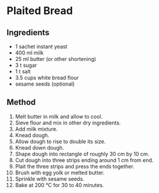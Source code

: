 # Plaited Bread

## Ingredients

- 1 sachet instant yeast
- 400 ml milk
- 25 ml butter (or other shortening)
- 3 t sugar
- 1 t salt
- 3.5 cups white bread flour
- sesame seeds (optional)

## Method

1. Melt butter in milk and allow to cool.
2. Sieve flour and mix in other dry ingredients.
3. Add milk mixture.
4. Knead dough.
5. Allow dough to rise to double its size.
6. Knead down dough.
7. Shape dough into rectangle of roughly 30 cm by 10 cm.
8. Cut dough into three strips ending around 1 cm from end.
9. Plait the three strips and press the ends together.
10. Brush with egg yolk or melted butter.
11. Sprinkle with sesame seeds.
12. Bake at 200 °C for 30 to 40 minutes.
